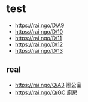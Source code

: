 # test

* https://rai.ngo/D/A9
* https://rai.ngo/D/10
* https://rai.ngo/D/11
* https://rai.ngo/D/12
* https://rai.ngo/D/13

## real
* https://rai.ngo/Q/A3 辦公室
* https://rai.ngo/Q/GC 廚房
